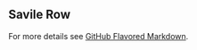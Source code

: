 ## Savile Row



For more details see [GitHub Flavored Markdown](https://guides.github.com/features/mastering-markdown/).


